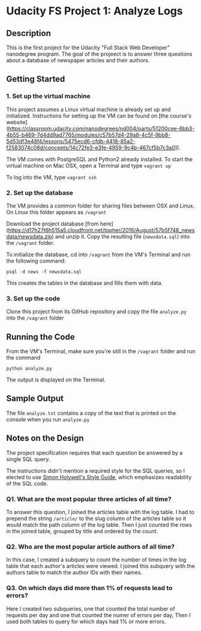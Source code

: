 # Udacity FS Project 1: Analyze Logs

## Description
This is the first project for the Udacity "Full Stack Web Developer" nanodegree program. The goal of the projeect is to answer three questions about a database of newspaper articles and their authors.

## Getting Started
### 1. Set up the virtual machine
This project assumes a Linux virtual machine is already set up and initialized. Instructions for setting up the VM can be found on [the course's website] 
(https://classroom.udacity.com/nanodegrees/nd004/parts/51200cee-6bb3-4b55-b469-7d4dd9ad7765/modules/c57b57d4-29a8-4c5f-9bb8-5d53df3e48f4/lessons/5475ecd6-cfdb-4418-85a2-f2583074c08d/concepts/14c72fe3-e3fe-4959-9c4b-467cf5b7c3a0]).

The VM comes with PostgreSQL and Python2 already installed. 
To start the virtual machine on Mac OSX, open a Terminal and type `vagrant up`

To log into the VM, type `vagrant ssh`

### 2. Set up the database

The VM provides a common folder for sharing files between OSX and Linux. On Linux this folder appears as `/vagrant`

Download the project database [from here] (https://d17h27t6h515a5.cloudfront.net/topher/2016/August/57b5f748_newsdata/newsdata.zip) and unzip it. Copy the resulting file (`newsdata.sql`) into the `/vagrant` folder.

To initialize the database, cd into `/vagrant` from the VM's Terminal and run the following command:

`psql -d news -f newsdata.sql`

This creates the tables in the database and fills them with data.

### 3. Set up the code
Clone this project from its GitHub repository and copy the file `analyze.py` into the `/vagrant` folder

## Running the Code
From the VM's Terminal, make sure you're still in the `/vagrant` folder and run the command

`python analyze.py`

The output is displayed on the Terminal.

## Sample Output
The file `analyze.txt` contains a copy of the text that is printed on the console when you run `analyze.py`

## Notes on the Design
The project specification requires that each question be answered by a single SQL query.

The instructions didn't mention a required style for the SQL queries, so I elected to use [Simon Holywell's Style Guide](https://www.sqlstyle.guide/), which emphasizes readability of the SQL code.

### Q1. What are the most popular three articles of all time?

To answer this question, I joined the articles table with the log table. I had to prepend the string `/article/` to the slug column of the articles table so it would match the path column of the log table. Then I just counted the rows in the joined table, grouped by title and ordered by the count.


### Q2. Who are the most popular article authors of all time?

In this case, I created a subquery to count the number of times in the log table that each author's articles were viewed. I joined this subquery with the authors table to match the author IDs with their names.

### Q3. On which days did more than 1% of requests lead to errors? 

Here I created two subqueries, one that counted the total number of requests per day and one that counted the numer  of errors per day, Then I used both tables to query for which days had 1% or more errors.